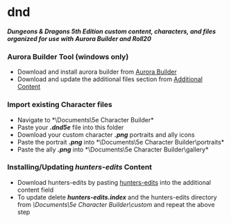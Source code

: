 # dnd
***Dungeons & Dragons 5th Edition custom content, characters, and files organized for use with Aurora Builder and Roll20***


### Aurora Builder Tool (windows only)

* Download and install aurora builder from [Aurora Builder](https://aurorabuilder.com/)
* Download and update the additional files section from [Additional Content](https://www.aurorabuilder.com/content)


### Import existing Character files

* Navigate to *\Documents\5e Character Builder\*
* Paste your ***.dnd5e*** file into this folder
* Download your custom character ***.png*** portraits and ally icons
* Paste the portrait ***.png*** into *\Documents\5e Character Builder\portraits\*
* Paste the ally ***.png*** into *\Documents\5e Character Builder\gallery\*


### Installing/Updating *hunters-edits* Content

* Download hunters-edits by pasting [hunters-edits](https://raw.githubusercontent.com/howe-hunter/dnd/main/hunters-edits.index) into the additional content field
* To update delete ***hunters-edits.index*** and the hunters-edits directory from *\Documents\5e Character Builder\custom* and repeat the above step
